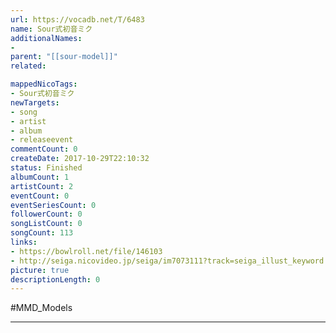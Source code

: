```yaml
---
url: https://vocadb.net/T/6483
name: Sour式初音ミク
additionalNames: 
- 
parent: "[[sour-model]]"
related:

mappedNicoTags:
- Sour式初音ミク
newTargets:
- song
- artist
- album
- releaseevent
commentCount: 0
createDate: 2017-10-29T22:10:32
status: Finished
albumCount: 1
artistCount: 2
eventCount: 0
eventSeriesCount: 0
followerCount: 0
songListCount: 0
songCount: 113
links: 
- https://bowlroll.net/file/146103
- http://seiga.nicovideo.jp/seiga/im7073111?track=seiga_illust_keyword
picture: true
descriptionLength: 0
---
```


#MMD_Models



---

